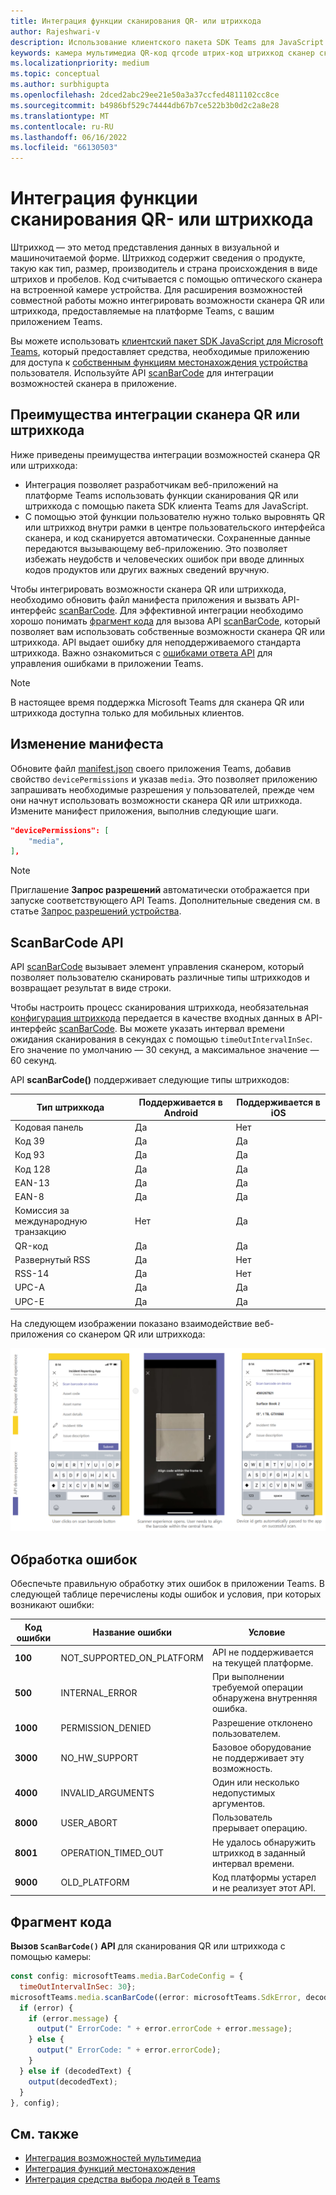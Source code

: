 ```yaml
---
title: Интеграция функции сканирования QR- или штрихкода
author: Rajeshwari-v
description: Использование клиентского пакета SDK Teams для JavaScript для использования возможностей сканера QR или штрихкода
keywords: камера мультимедиа QR-код qrcode штрих-код штрихкод сканер сканировать возможности встроенные устройство разрешения
ms.localizationpriority: medium
ms.topic: conceptual
ms.author: surbhigupta
ms.openlocfilehash: 2dced2abc29ee21e50a3a37ccfed4811102cc8ce
ms.sourcegitcommit: b4986bf529c74444db67b7ce522b3b0d2c2a8e28
ms.translationtype: MT
ms.contentlocale: ru-RU
ms.lasthandoff: 06/16/2022
ms.locfileid: "66130503"
---
```

# <a name="integrate-qr-or-barcode-scanner-capability"></a>Интеграция функции сканирования QR- или штрихкода

Штрихкод — это метод представления данных в визуальной и машиночитаемой форме. Штрихкод содержит сведения о продукте, такую как тип, размер, производитель и страна происхождения в виде штрихов и пробелов. Код считывается с помощью оптического сканера на встроенной камере устройства. Для расширения возможностей совместной работы можно интегрировать возможности сканера QR или штрихкода, предоставляемые на платформе Teams, с вашим приложением Teams.

Вы можете использовать [клиентский пакет SDK JavaScript для Microsoft Teams](/javascript/api/overview/msteams-client?view=msteams-client-js-latest&preserve-view=true), который предоставляет средства, необходимые приложению для доступа к [собственным функциям местонахождения устройства](native-device-permissions.md) пользователя. Используйте API [scanBarCode](/javascript/api/@microsoft/teams-js/microsoftteams.media?view=msteams-client-js-latest&preserve-view=true#scanBarCode__error__SdkError__decodedText__string_____void__BarCodeConfig_) для интеграции возможностей сканера в приложение.

## <a name="advantage-of-integrating-qr-or-barcode-scanner-capability"></a>Преимущества интеграции сканера QR или штрихкода

Ниже приведены преимущества интеграции возможностей сканера QR или штрихкода:

* Интеграция позволяет разработчикам веб-приложений на платформе Teams использовать функции сканирования QR или штрихкода с помощью пакета SDK клиента Teams для JavaScript.
* С помощью этой функции пользователю нужно только выровнять QR или штрихкод внутри рамки в центре пользовательского интерфейса сканера, и код сканируется автоматически. Сохраненные данные передаются вызывающему веб-приложению. Это позволяет избежать неудобств и человеческих ошибок при вводе длинных кодов продуктов или других важных сведений вручную.

Чтобы интегрировать возможности сканера QR или штрихкода, необходимо обновить файл манифеста приложения и вызвать API-интерфейс [scanBarCode](/javascript/api/@microsoft/teams-js/microsoftteams.media?view=msteams-client-js-latest&preserve-view=true#scanBarCode__error__SdkError__decodedText__string_____void__BarCodeConfig_). Для эффективной интеграции необходимо хорошо понимать [фрагмент кода](#code-snippet) для вызова API [scanBarCode](/javascript/api/@microsoft/teams-js/microsoftteams.media?view=msteams-client-js-latest&preserve-view=true#scanBarCode__error__SdkError__decodedText__string_____void__BarCodeConfig_), который позволяет вам использовать собственные возможности сканера QR или штрихкода. API выдает ошибку для неподдерживаемого стандарта штрихкода.
Важно ознакомиться с [ошибками ответа API](#error-handling) для управления ошибками в приложении Teams.

> [!NOTE]
> В настоящее время поддержка Microsoft Teams для сканера QR или штрихкода доступна только для мобильных клиентов.

## <a name="update-manifest"></a>Изменение манифеста

Обновите файл [manifest.json](../../resources/schema/manifest-schema.md#devicepermissions) своего приложения Teams, добавив свойство `devicePermissions` и указав `media`. Это позволяет приложению запрашивать необходимые разрешения у пользователей, прежде чем они начнут использовать возможности сканера QR или штрихкода. Измените манифест приложения, выполнив следующие шаги.

``` json
"devicePermissions": [
    "media",
],
```

> [!NOTE]
> Приглашение **Запрос разрешений** автоматически отображается при запуске соответствующего API Teams. Дополнительные сведения см. в статье [Запрос разрешений устройства](native-device-permissions.md).

## <a name="scanbarcode-api"></a>ScanBarCode API

API [scanBarCode](/javascript/api/@microsoft/teams-js/microsoftteams.media?view=msteams-client-js-latest&preserve-view=true#scanBarCode__error__SdkError__decodedText__string_____void__BarCodeConfig_) вызывает элемент управления сканером, который позволяет пользователю сканировать различные типы штрихкодов и возвращает результат в виде строки.

Чтобы настроить процесс сканирования штрихкода, необязательная [конфигурация штрихкода](/javascript/api/@microsoft/teams-js/microsoftteams.media.barcodeconfig?view=msteams-client-js-latest&preserve-view=true) передается в качестве входных данных в API-интерфейс [scanBarCode](/javascript/api/@microsoft/teams-js/microsoftteams.media?view=msteams-client-js-latest&preserve-view=true#scanBarCode__error__SdkError__decodedText__string_____void__BarCodeConfig_). Вы можете указать интервал времени ожидания сканирования в секундах с помощью `timeOutIntervalInSec`. Его значение по умолчанию — 30 секунд, а максимальное значение — 60 секунд.

API **scanBarCode()** поддерживает следующие типы штрихкодов:

| Тип штрихкода | Поддерживается в Android | Поддерживается в iOS |
| ---------- | ---------- | ------------ |
| Кодовая панель | Да | Нет |
| Код 39 | Да | Да |
| Код 93 | Да | Да |
| Код 128 | Да | Да |
| EAN-13 | Да | Да |
| EAN-8 | Да | Да |
| Комиссия за международную транзакцию | Нет | Да |
| QR-код | Да | Да |
| Развернутый RSS | Да | Нет |
| RSS-14 | Да | Нет |
| UPC-A | Да | Да |
| UPC-E | Да | Да |

На следующем изображении показано взаимодействие веб-приложения со сканером QR или штрихкода:

![взаимодействие веб-приложения со сканером QR или штрих-кода](../../assets/images/tabs/qr-barcode-scanner-capability.png)

## <a name="error-handling"></a>Обработка ошибок

Обеспечьте правильную обработку этих ошибок в приложении Teams. В следующей таблице перечислены коды ошибок и условия, при которых возникают ошибки:

|Код ошибки |  Название ошибки     | Условие|
| --------- | --------------- | -------- |
| **100** | NOT_SUPPORTED_ON_PLATFORM | API не поддерживается на текущей платформе.|
| **500** | INTERNAL_ERROR | При выполнении требуемой операции обнаружена внутренняя ошибка.|
| **1000** | PERMISSION_DENIED |Разрешение отклонено пользователем.|
| **3000** | NO_HW_SUPPORT | Базовое оборудование не поддерживает эту возможность.|
| **4000** | INVALID_ARGUMENTS | Один или несколько недопустимых аргументов.|
| **8000** | USER_ABORT |Пользователь прерывает операцию.|
| **8001** | OPERATION_TIMED_OUT | Не удалось обнаружить штрихкод в заданный интервал времени.|
| **9000** | OLD_PLATFORM | Код платформы устарел и не реализует этот API.|

## <a name="code-snippet"></a>Фрагмент кода

**Вызов `ScanBarCode()` API** для сканирования QR или штрихкода с помощью камеры:

```javascript
const config: microsoftTeams.media.BarCodeConfig = {
  timeOutIntervalInSec: 30};
microsoftTeams.media.scanBarCode((error: microsoftTeams.SdkError, decodedText: string) => {
  if (error) {
    if (error.message) {
      output(" ErrorCode: " + error.errorCode + error.message);
    } else {
      output(" ErrorCode: " + error.errorCode);
    }
  } else if (decodedText) {
    output(decodedText);
  }
}, config);
```

## <a name="see-also"></a>См. также

* [Интеграция возможностей мультимедиа](media-capabilities.md)
* [Интеграция функций местонахождения](location-capability.md)
* [Интеграция средства выбора людей в Teams](people-picker-capability.md)
